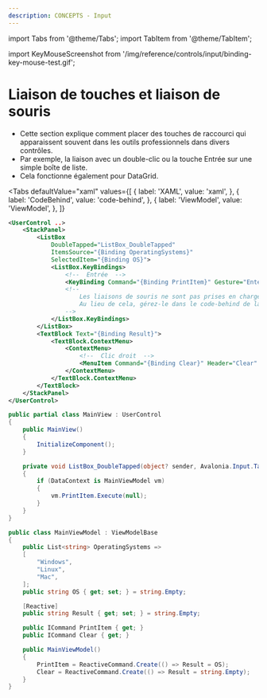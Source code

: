 ```yaml
---
description: CONCEPTS - Input
---
```


import Tabs from '@theme/Tabs';
import TabItem from '@theme/TabItem';

import KeyMouseScreenshot from '/img/reference/controls/input/binding-key-mouse-test.gif';

# Liaison de touches et liaison de souris

- Cette section explique comment placer des touches de raccourci qui apparaissent souvent dans les outils professionnels dans divers contrôles.
- Par exemple, la liaison avec un double-clic ou la touche Entrée sur une simple boîte de liste.
- Cela fonctionne également pour DataGrid.

<Tabs
  defaultValue="xaml"
  values={[
      { label: 'XAML', value: 'xaml', },
      { label: 'CodeBehind', value: 'code-behind', },
      { label: 'ViewModel', value: 'ViewModel', },
  ]}
>
<TabItem value="xaml">

```xml
<UserControl ..>
    <StackPanel>
        <ListBox
            DoubleTapped="ListBox_DoubleTapped"
            ItemsSource="{Binding OperatingSystems}"
            SelectedItem="{Binding OS}">
            <ListBox.KeyBindings>
                <!--  Entrée  -->
                <KeyBinding Command="{Binding PrintItem}" Gesture="Enter" />
                <!--
                    Les liaisons de souris ne sont pas prises en charge.
                    Au lieu de cela, gérez-le dans le code-behind de la vue. (Événement DoubleTapped)
                -->
            </ListBox.KeyBindings>
        </ListBox>
        <TextBlock Text="{Binding Result}">
            <TextBlock.ContextMenu>
                <ContextMenu>
                    <!--  Clic droit  -->
                    <MenuItem Command="{Binding Clear}" Header="Clear" />
                </ContextMenu>
            </TextBlock.ContextMenu>
        </TextBlock>
    </StackPanel>
</UserControl>
```

</TabItem>
<TabItem value="code-behind">

```cs
public partial class MainView : UserControl
{
    public MainView()
    {
        InitializeComponent();
    }

    private void ListBox_DoubleTapped(object? sender, Avalonia.Input.TappedEventArgs e)
    {
        if (DataContext is MainViewModel vm)
        {
            vm.PrintItem.Execute(null);
        }
    }
}
```
</TabItem>  

<TabItem value="ViewModel">

```cs
public class MainViewModel : ViewModelBase
{
    public List<string> OperatingSystems =>
    [
        "Windows",
        "Linux",
        "Mac",
    ];
    public string OS { get; set; } = string.Empty;

    [Reactive]
    public string Result { get; set; } = string.Empty;

    public ICommand PrintItem { get; }
    public ICommand Clear { get; }

    public MainViewModel()
    {
        PrintItem = ReactiveCommand.Create(() => Result = OS);
        Clear = ReactiveCommand.Create(() => Result = string.Empty);
    }
}
```
</TabItem>  
</Tabs>

<img src={KeyMouseScreenshot} alt="" />
